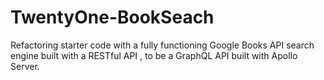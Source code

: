 # TwentyOne-BookSeach
Refactoring starter code with a fully functioning Google Books API search engine built with a RESTful API , to be a GraphQL API built with Apollo Server.
